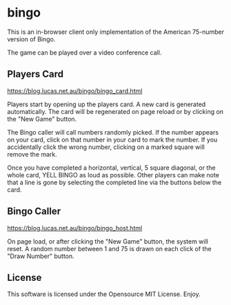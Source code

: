 # bingo

This is an in-browser client only implementation of the American 75-number version of Bingo.

The game can be played over a video conference call.

## Players Card
https://blog.lucas.net.au/bingo/bingo_card.html

Players start by opening up the players card. A new card is generated automatically. The card will be regenerated on page reload or by clicking on the "New Game" button.

The Bingo caller will call numbers randomly picked. If the number appears on your card, click on that number in your card to mark the number. If you accidentally click the wrong number, clicking on a marked square will remove the mark.

Once you have completed a horizontal, vertical, 5 square diagonal, or the whole card, YELL BINGO as loud as possible. Other players can make note that a line is gone by selecting the completed line via the buttons below the card.

## Bingo Caller
https://blog.lucas.net.au/bingo/bingo_host.html

On page load, or after clicking the "New Game" button, the system will reset. A random number between 1 and 75 is drawn on each click of the "Draw Number" button.

## License
This software is licensed under the Opensource MIT License. Enjoy.